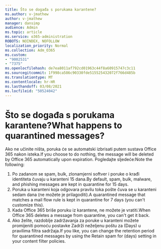 ```yaml
---
title: Što se događa s porukama karantene?
ms.author: v-jmathew
author: v-jmathew
manager: dansimp
audience: Admin
ms.topic: article
ms.service: o365-administration
ROBOTS: NOINDEX, NOFOLLOW
localization_priority: Normal
ms.collection: Adm_O365
ms.custom:
- "9002531"
- "7375"
ms.openlocfilehash: de7ea8011af792cd01963c44f8a60915747c3c11
ms.sourcegitcommit: 1f998ca586c90330fde515525432072f766d485b
ms.translationtype: MT
ms.contentlocale: hr-HR
ms.lasthandoff: 03/08/2021
ms.locfileid: "50524042"
---
```

# <a name="what-happens-to-quarantined-messages"></a><span data-ttu-id="0663b-102">Što se događa s porukama karantene?</span><span class="sxs-lookup"><span data-stu-id="0663b-102">What happens to quarantined messages?</span></span>

<span data-ttu-id="0663b-103">Ako ne učinite ništa, poruka će se automatski izbrisati putem sustava Office 365 nakon isteka.</span><span class="sxs-lookup"><span data-stu-id="0663b-103">If you choose to do nothing, the message will be deleted by Office 365 automatically upon expiration.</span></span> <span data-ttu-id="0663b-104">Pogledajte sljedeće:</span><span class="sxs-lookup"><span data-stu-id="0663b-104">Note the following:</span></span>

1. <span data-ttu-id="0663b-105">Po zadanom se spam, bulk, zlonamjerni softver i poruke o krađi identiteta čuvaju u karanteni 15 dana.</span><span class="sxs-lookup"><span data-stu-id="0663b-105">By default, spam, bulk, malware, and phishing messages are kept in quarantine for 15 days.</span></span>
2. <span data-ttu-id="0663b-106">Poruka u karanteni koja odgovara pravilu toka pošte čuva se u karanteni sedam dana (ne možete je prilagoditi).</span><span class="sxs-lookup"><span data-stu-id="0663b-106">A quarantined message that matches a mail flow rule is kept in quarantine for 7 days (you can't customize this).</span></span>
3. <span data-ttu-id="0663b-107">Kada Office 365 briše poruku iz karantene, ne možete je vratiti.</span><span class="sxs-lookup"><span data-stu-id="0663b-107">When Office 365 deletes a message from quarantine, you can't get it back.</span></span>
4. <span data-ttu-id="0663b-108">Ako želite, razdoblje zadržavanja za poruke u karanteni možete promijeniti pomoću postavke Zadrži neželjenu poštu za (Days) u pravilima filtra sadržaja.</span><span class="sxs-lookup"><span data-stu-id="0663b-108">If you like, you can change the retention period for quarantined messages by using the Retain spam for (days) setting in your content filter policies.</span></span>
